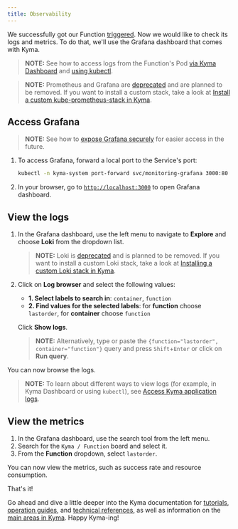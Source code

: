 ```yaml
---
title: Observability
---
```


We successfully got our Function [triggered](04-trigger-workload-with-event.md).
Now we would like to check its logs and metrics. 
To do that, we'll use the Grafana dashboard that comes with Kyma.

> **NOTE:** See how to access logs from the Function's Pod [via Kyma Dashboard](../04-operation-guides/operations/obsv-01-access-logs.md#kubernetes-logs-in-kyma-dashboard) and [using kubectl](../04-operation-guides/operations/obsv-01-access-logs.md#kubernetes-logs-using-kubectl).

> **NOTE:** Prometheus and Grafana are [deprecated](https://kyma-project.io/blog/2022/12/9/monitoring-deprecation) and are planned to be removed. If you want to install a custom stack, take a look at [Install a custom kube-prometheus-stack in Kyma](https://github.com/kyma-project/examples/tree/main/prometheus).

## Access Grafana

> **NOTE:** See how to [expose Grafana securely](../04-operation-guides/security/sec-06-access-expose-grafana.md) for easier access in the future.

1. To access Grafana, forward a local port to the Service's port:
    ```bash
    kubectl -n kyma-system port-forward svc/monitoring-grafana 3000:80
    ```
2. In your browser, go to [`http://localhost:3000`](http://localhost:3000) to open Grafana dashboard.

## View the logs

1. In the Grafana dashboard, use the left menu to navigate to **Explore** and choose **Loki** from the dropdown list.

    > **NOTE:** Loki is [deprecated](https://kyma-project.io/blog/2022/11/2/loki-deprecation/) and is planned to be removed. If you want to install a custom Loki stack, take a look at [Installing a custom Loki stack in Kyma](https://github.com/kyma-project/examples/tree/main/loki).

2. Click on **Log browser** and select the following values:
   - **1. Select labels to search in**: `container`, `function`
   - **2. Find values for the selected labels**: for **function** choose `lastorder`, for **container** choose `function` 
   
   Click **Show logs**.

    > **NOTE:** Alternatively, type or paste the `{function="lastorder", container="function"}` query and press `Shift`+`Enter` or click on **Run query**. 

You can now browse the logs.  

   > **NOTE:** To learn about different ways to view logs (for example, in Kyma Dashboard or using `kubectl`), see [Access Kyma application logs](../04-operation-guides/operations/obsv-01-access-logs.md).

## View the metrics

1. In the Grafana dashboard, use the search tool from the left menu.
2. Search for the `Kyma / Function` board and select it. 
3. From the **Function** dropdown, select `lastorder`.

You can now view the metrics, such as success rate and resource consumption.

That's it! 

Go ahead and dive a little deeper into the Kyma documentation for [tutorials](../03-tutorials), [operation guides](../04-operation-guides), and [technical references](../05-technical-reference), as well as information on the [main areas in Kyma](../01-overview/). Happy Kyma-ing!